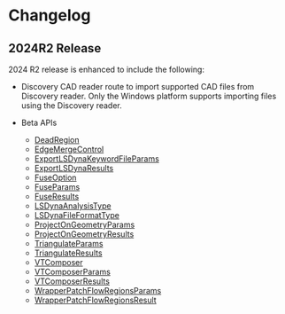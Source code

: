 # Changelog

## 2024R2 Release

2024 R2 release is enhanced to include the following:

* Discovery CAD reader route to import supported CAD files from Discovery reader. Only the Windows platform supports importing files using the Discovery reader.

* Beta APIs
    * [DeadRegion](api/_autosummary/ansys.meshing.prime.DeadRegion.md)
    * [EdgeMergeControl](api/_autosummary/ansys.meshing.prime.EdgeMergeControl.md)
    * [ExportLSDynaKeywordFileParams](api/_autosummary/ansys.meshing.prime.ExportLSDynaKeywordFileParams.md)
    * [ExportLSDynaResults](api/_autosummary/ansys.meshing.prime.ExportLSDynaResults.md)
    * [FuseOption](api/_autosummary/ansys.meshing.prime.FuseOption.md)
    * [FuseParams](api/_autosummary/ansys.meshing.prime.FuseParams.md)
    * [FuseResults](api/_autosummary/ansys.meshing.prime.FuseResults.md)
    * [LSDynaAnalysisType](api/_autosummary/ansys.meshing.prime.LSDynaAnalysisType.md)
    * [LSDynaFileFormatType](api/_autosummary/ansys.meshing.prime.LSDynaFileFormatType.md)
    * [ProjectOnGeometryParams](api/_autosummary/ansys.meshing.prime.ProjectOnGeometryParams.md)
    * [ProjectOnGeometryResults](api/_autosummary/ansys.meshing.prime.ProjectOnGeometryResults.md)
    * [TriangulateParams](api/_autosummary/ansys.meshing.prime.TriangulateParams.md)
    * [TriangulateResults](api/_autosummary/ansys.meshing.prime.TriangulateResults.md)
    * [VTComposer](api/_autosummary/ansys.meshing.prime.VTComposer.md)
    * [VTComposerParams](api/_autosummary/ansys.meshing.prime.VTComposerParams.md)
    * [VTComposerResults](api/_autosummary/ansys.meshing.prime.VTComposerResults.md)
    * [WrapperPatchFlowRegionsParams](api/_autosummary/ansys.meshing.prime.WrapperPatchFlowRegionsParams.md)
    * [WrapperPatchFlowRegionsResult](api/_autosummary/ansys.meshing.prime.WrapperPatchFlowRegionsResult.md)

